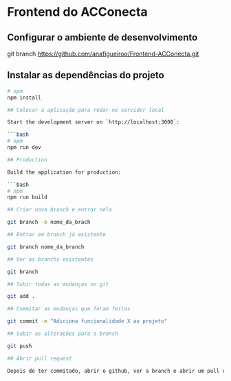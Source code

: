 # Frontend do ACConecta

## Configurar o ambiente de desenvolvimento

git branch https://github.com/anafigueiroo/Frontend-ACConecta.git

## Instalar as dependências do projeto

```bash
# npm
npm install

## Colocar a aplicação para rodar no servidor local

Start the development server on `http://localhost:3000`:

```bash
# npm
npm run dev

## Production

Build the application for production:

```bash
# npm
npm run build

## Criar nova branch e entrar nela

git branch -b nome_da_brach

## Entrar em branch já existente

git branch nome_da_branch

## Ver as branchs existentes

git branch

## Subir todas as mudanças no git

git add .

## Commitar as mudanças que foram feitas

git commit -m "Adiciona funcionalidade X ao projeto"

## Subir as alterações para a branch

git push

## Abrir pull request

Depois de ter commitado, abrir o github, ver a branch e abrir um pull request para mergear com a branch, inserindo uma descrição do que foi feito
